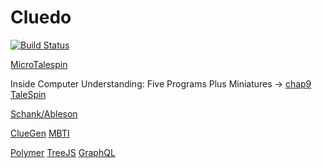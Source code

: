 # Cluedo

[![Build Status](https://travis-ci.org/Zleub/Cluedo.svg?branch=master)](https://travis-ci.org/Zleub/Cluedo)

[MicroTalespin](http://lispm.de/source/misc/micro-talespin.lisp)

Inside Computer Understanding: Five Programs Plus Miniatures
	   -> [chap9 TaleSpin](https://classes.soe.ucsc.edu/cmps148/Winter10/readings/MeehanTaleSpin.pdf)

[Schank/Ableson](http://www.jimdavies.org/summaries/schank1977-2.html)

[ClueGen](http://www.aaai.org/ocs/index.php/AIIDE/AIIDE16/paper/download/14070/13618)
[MBTI](https://www.16personalities.com/personality-types)

[Polymer](https://www.polymer-project.org)
[TreeJS](http://threejs.org)
[GraphQL](http://graphql.org)
